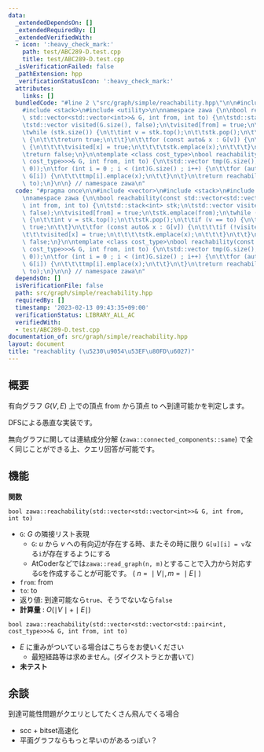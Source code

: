 ```yaml
---
data:
  _extendedDependsOn: []
  _extendedRequiredBy: []
  _extendedVerifiedWith:
  - icon: ':heavy_check_mark:'
    path: test/ABC289-D.test.cpp
    title: test/ABC289-D.test.cpp
  _isVerificationFailed: false
  _pathExtension: hpp
  _verificationStatusIcon: ':heavy_check_mark:'
  attributes:
    links: []
  bundledCode: "#line 2 \"src/graph/simple/reachability.hpp\"\n\n#include <vector>\n\
    #include <stack>\n#include <utility>\n\nnamespace zawa {\n\nbool reachability(const\
    \ std::vector<std::vector<int>>& G, int from, int to) {\n\tstd::stack<int> stk;\n\
    \tstd::vector visited(G.size(), false);\n\tvisited[from] = true;\n\tstk.emplace(from);\n\
    \twhile (stk.size()) {\n\t\tint v = stk.top();\n\t\tstk.pop();\n\t\tif (v == to)\
    \ {\n\t\t\treturn true;\n\t\t}\n\t\tfor (const auto& x : G[v]) {\n\t\t\tif (!visited[x])\
    \ {\n\t\t\t\tvisited[x] = true;\n\t\t\t\tstk.emplace(x);\n\t\t\t}\n\t\t}\n\t}\n\
    \treturn false;\n}\n\ntemplate <class cost_type>\nbool reachability(const std::vector<std::vector<std::pair<int,\
    \ cost_type>>>& G, int from, int to) {\n\tstd::vector tmp(G.size(), std::vector(0,\
    \ 0));\n\tfor (int i = 0 ; i < (int)G.size() ; i++) {\n\t\tfor (auto [x, _] :\
    \ G[i]) {\n\t\t\ttmp[i].emplace(x);\n\t\t}\n\t}\n\treturn reachability(tmp, from,\
    \ to);\n}\n\n} // namespace zawa\n"
  code: "#pragma once\n\n#include <vector>\n#include <stack>\n#include <utility>\n\
    \nnamespace zawa {\n\nbool reachability(const std::vector<std::vector<int>>& G,\
    \ int from, int to) {\n\tstd::stack<int> stk;\n\tstd::vector visited(G.size(),\
    \ false);\n\tvisited[from] = true;\n\tstk.emplace(from);\n\twhile (stk.size())\
    \ {\n\t\tint v = stk.top();\n\t\tstk.pop();\n\t\tif (v == to) {\n\t\t\treturn\
    \ true;\n\t\t}\n\t\tfor (const auto& x : G[v]) {\n\t\t\tif (!visited[x]) {\n\t\
    \t\t\tvisited[x] = true;\n\t\t\t\tstk.emplace(x);\n\t\t\t}\n\t\t}\n\t}\n\treturn\
    \ false;\n}\n\ntemplate <class cost_type>\nbool reachability(const std::vector<std::vector<std::pair<int,\
    \ cost_type>>>& G, int from, int to) {\n\tstd::vector tmp(G.size(), std::vector(0,\
    \ 0));\n\tfor (int i = 0 ; i < (int)G.size() ; i++) {\n\t\tfor (auto [x, _] :\
    \ G[i]) {\n\t\t\ttmp[i].emplace(x);\n\t\t}\n\t}\n\treturn reachability(tmp, from,\
    \ to);\n}\n\n} // namespace zawa\n"
  dependsOn: []
  isVerificationFile: false
  path: src/graph/simple/reachability.hpp
  requiredBy: []
  timestamp: '2023-02-13 09:43:35+09:00'
  verificationStatus: LIBRARY_ALL_AC
  verifiedWith:
  - test/ABC289-D.test.cpp
documentation_of: src/graph/simple/reachability.hpp
layout: document
title: "reachablity (\u5230\u9054\u53EF\u80FD\u6027)"
---
```


## 概要

有向グラフ $G(V, E)$ 上での頂点 $\text{from}$ から頂点 $\text{to}$ へ到達可能かを判定します。

DFSによる愚直な実装です。

無向グラフに関しては連結成分分解 (`zawa::connected_components::same`) で全く同じことができる上、クエリ回答が可能です。


## 機能

**関数**

`bool zawa::reachability(std::vector<std::vector<int>>& G, int from, int to)`
- `G`: $G$ の隣接リスト表現
	- `G`: $u$ から $v$ への有向辺が存在する時、またその時に限り `G[u][i] = v`なる`i`が存在するようにする
	- AtCoderなどでは`zawa::read_graph(n, m)`とすることで入力から対応する`G`を作成することが可能です。 ( $n\ =\ \mid V\mid, m\ =\ \mid E\mid$ )
- `from`: $\text{from}$
- `to`: $\text{to}$
- 返り値: 到達可能なら`true`、そうでないなら`false`
- **計算量** : $O(\mid V\mid + \mid E\mid)$

`bool zawa::reachability(std::vector<std::vector<std::pair<int, cost_type>>>& G, int from, int to)`
- $E$ に重みがついている場合はこちらをお使いください
	- 最短経路等は求めません。(ダイクストラとか書いて)
- **未テスト**

## 余談

到達可能性問題がクエリとしてたくさん飛んでくる場合
- scc + bitset高速化
- 平面グラフならもっと早いのがあるっぽい？
